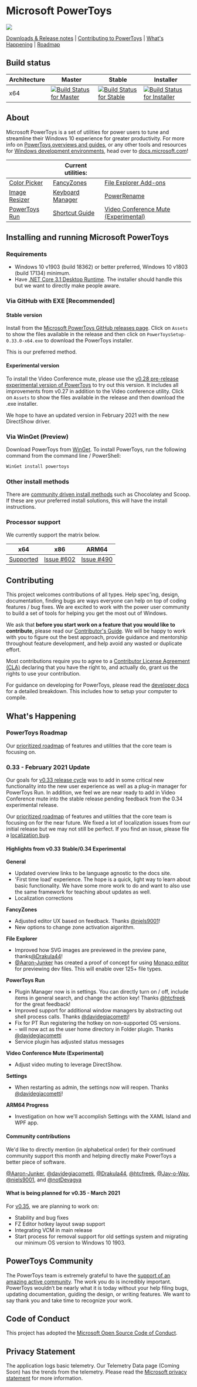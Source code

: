 # Microsoft PowerToys

<img src="./doc/images/overview/PT%20hero%20image.png"/>

[Downloads & Release notes][github-release-link] | [Contributing to PowerToys](#contributing) | [What's Happening](#whats-happening) | [Roadmap](#powertoys-roadmap)

## Build status

| Architecture | Master | Stable | Installer |
|--------------|--------|--------|-----------|
| x64 | [![Build Status for Master](https://dev.azure.com/ms/PowerToys/_apis/build/status/microsoft.PowerToys?branchName=master)](https://dev.azure.com/ms/PowerToys/_build/latest?definitionId=219&branchName=master) | [![Build Status for Stable](https://dev.azure.com/ms/PowerToys/_apis/build/status/microsoft.PowerToys?branchName=stable)](https://dev.azure.com/ms/PowerToys/_build/latest?definitionId=219&branchName=stable) | [![Build Status for Installer](https://github-private.visualstudio.com/microsoft/_apis/build/status/CDPX/powertoys/powertoys-Windows-Official-master-Test?branchName=master)](https://github-private.visualstudio.com/microsoft/_build/latest?definitionId=61&branchName=master) |

## About

Microsoft PowerToys is a set of utilities for power users to tune and streamline their Windows 10 experience for greater productivity. For more info on [PowerToys overviews and guides][usingPowerToys-docs-link], or any other tools and resources for [Windows development environments](https://docs.microsoft.com/windows/dev-environment/overview), head over to [docs.microsoft.com][usingPowerToys-docs-link]! 

|              | Current utilities: |              |
|--------------|--------------------|--------------|
| [Color Picker](https://aka.ms/PowerToysOverview_ColorPicker) |  [FancyZones](https://aka.ms/PowerToysOverview_FancyZones) | [File Explorer Add-ons](https://aka.ms/PowerToysOverview_FileExplorerAddOns) |
| [Image Resizer](https://aka.ms/PowerToysOverview_ImageResizer) | [Keyboard Manager](https://aka.ms/PowerToysOverview_KeyboardManager) | [PowerRename](https://aka.ms/PowerToysOverview_PowerRename) |
| [PowerToys Run](https://aka.ms/PowerToysOverview_PowerToysRun) | [Shortcut Guide](https://aka.ms/PowerToysOverview_ShortcutGuide) | [Video Conference Mute (Experimental)](https://aka.ms/PowerToysOverview_VideoConference) |

## Installing and running Microsoft PowerToys

### Requirements

- Windows 10 v1903 (build 18362) or better preferred, Windows 10 v1803 (build 17134) minimum.  
- Have [.NET Core 3.1 Desktop Runtime](https://dotnet.microsoft.com/download/dotnet-core/thank-you/runtime-desktop-3.1.11-windows-x64-installer). The installer should handle this but we want to directly make people aware.

### Via GitHub with EXE [Recommended]

#### Stable version

Install from the [Microsoft PowerToys GitHub releases page][github-release-link]. Click on `Assets` to show the files available in the release and then click on `PowerToysSetup-0.33.0-x64.exe` to download the PowerToys installer.

This is our preferred method.

#### Experimental version
To install the Video Conference mute, please use the [v0.28 pre-release experimental version of PowerToys][github-prerelease-link] to try out this version. It includes all improvements from v0.27 in addition to the Video conference utility. Click on `Assets` to show the files available in the release and then download the .exe installer.

We hope to have an updated version in February 2021 with the new DirectShow driver.

### Via WinGet (Preview)
Download PowerToys from [WinGet](https://github.com/microsoft/winget-cli/releases). To install PowerToys, run the following command from the command line / PowerShell:

```powershell
WinGet install powertoys
```

### Other install methods

There are [community driven install methods](./doc/unofficialInstallMethods.md) such as Chocolatey and Scoop.  If these are your preferred install solutions, this will have the install instructions.

### Processor support

We currently support the matrix below.

| x64 | x86 | ARM64 |
|:---:|:---:|:---:|
| [Supported][github-release-link] | [Issue #602](https://github.com/microsoft/PowerToys/issues/602) | [Issue #490](https://github.com/microsoft/PowerToys/issues/490) |

## Contributing

This project welcomes contributions of all types. Help spec'ing, design, documentation, finding bugs are ways everyone can help on top of coding features / bug fixes. We are excited to work with the power user community to build a set of tools for helping you get the most out of Windows.

We ask that **before you start work on a feature that you would like to contribute**, please read our [Contributor's Guide](CONTRIBUTING.md). We will be happy to work with you to figure out the best approach, provide guidance and mentorship throughout feature development, and help avoid any wasted or duplicate effort.

Most contributions require you to agree to a [Contributor License Agreement (CLA)][oss-CLA] declaring that you have the right to, and actually do, grant us the rights to use your contribution.

For guidance on developing for PowerToys, please read the [developer docs](/doc/devdocs) for a detailed breakdown. This includes how to setup your computer to compile.

## What's Happening

### PowerToys Roadmap

Our [prioritized roadmap][roadmap] of features and utilities that the core team is focusing on.

### 0.33 - February 2021 Update

Our goals for [v0.33 release cycle][github-release-link] was to add in some critical new functionality into the new user experience as well as a plug-in manager for PowerToys Run.  In addition, we feel we are near ready to add in Video Conference mute into the stable release pending feedback from the 0.34 experimental  release.

Our [prioritized roadmap][roadmap] of features and utilities that the core team is focusing on for the near future. We fixed a lot of localization issues from our initial release but we may not still be perfect. If you find an issue, please file a [localization bug][loc-bug].

#### Highlights from v0.33 Stable/0.34 Experimental 

**General**
- Updated overview links to be language agnostic to the docs site.
- 'First time load' experience.  The hope is a quick, light way to learn about basic functionality.  We have some more work to do and want to also use the same framework for teaching about updates as well.
- Localization corrections

**FancyZones**
- Adjusted editor UX based on feedback.  Thanks [@niels9001](https://github.com/niels9001)!
- New options to change zone activation algorithm.

**File Explorer**
- Improved how SVG images are previewed in the preview pane, thanks[@Drakula44](https://github.com/Drakula44)!
- [@Aaron-Junker](Aaron-Junker) has created a proof of concept for using [Monaco editor](https://github.com/microsoft/monaco-editor) for previewing dev files.  This will enable over 125+ file types.

**PowerToys Run**
- Plugin Manager now is in settings.  You can directly turn on / off, include items in general search, and change the action key!  Thanks [@htcfreek](https://github.com/htcfreek) for the great feedback!
- Improved support for additional window managers by abstracting out shell process calls. Thanks [@davidegiacometti](https://github.com/davidegiacometti)!
- Fix for PT Run registering the hotkey on non-supported OS versions.
- `~` will now act as the user home directory in Folder plugin.  Thanks [@davidegiacometti](https://github.com/davidegiacometti)
- Service plugin has adjusted status messages

**Video Conference Mute (Experimental)**
- Adjust video muting to leverage DirectShow.

**Settings**
- When restarting as admin, the settings now will reopen. Thanks [@davidegiacometti](https://github.com/davidegiacometti)!

**ARM64 Progress**
- Investigation on how we'll accomplish Settings with the XAML Island and WPF app.

#### Community contributions

We'd like to directly mention (in alphabetical order) for their continued community support this month and helping directly make PowerToys a better piece of software.  

[@Aaron-Junker](https://github.com/Aaron-Junker), 
[@davidegiacometti](https://github.com/davidegiacometti), 
[@Drakula44](https://github.com/Drakula44), 
[@htcfreek](https://github.com/htcfreek),
[@Jay-o-Way](https://github.com/Jay-o-Way),
[@niels9001](https://github.com/niels9001),
and 
[@notDevagya](https://github.com/notDevagya)

#### What is being planned for v0.35 - March 2021

For [v0.35][github-next-release-work], we are planning to work on:

- Stability and bug fixes
- FZ Editor hotkey layout swap support
- Integrating VCM in main release 
- Start process for removal support for old settings system and migrating our minimum OS version to Windows 10 1903.

## PowerToys Community

The PowerToys team is extremely grateful to have the [support of an amazing active community][community-link]. The work you do is incredibly important. PowerToys wouldn’t be nearly what it is today without your help filing bugs, updating documentation, guiding the design, or writing features. We want to say thank you and take time to recognize your work.

## Code of Conduct

This project has adopted the [Microsoft Open Source Code of Conduct][oss-conduct-code].

## Privacy Statement

The application logs basic telemetry. Our Telemetry Data page (Coming Soon) has the trends from the telemetry. Please read the [Microsoft privacy statement][privacy-link] for more information.

[oss-CLA]: https://cla.opensource.microsoft.com
[oss-conduct-code]: CODE_OF_CONDUCT.md
[community-link]: COMMUNITY.md
[github-release-link]: https://github.com/microsoft/PowerToys/releases/
[roadmap]: https://github.com/microsoft/PowerToys/wiki/Roadmap
[privacy-link]: http://go.microsoft.com/fwlink/?LinkId=521839
[vidConfOverview]: https://aka.ms/PowerToysOverview_VideoConference
[loc-bug]: https://github.com/microsoft/PowerToys/issues/new?assignees=&labels=&template=translation_issue.md&title=
[usingPowerToys-docs-link]: https://docs.microsoft.com/windows/powertoys/

<!-- items that need to be updated release to release -->
[github-next-release-work]: https://github.com/microsoft/PowerToys/issues?q=is%3Aopen+is%3Aissue+project%3Amicrosoft%2FPowerToys%2F18
[github-prerelease-link]: https://github.com/microsoft/PowerToys/releases/tag/v0.28.0

